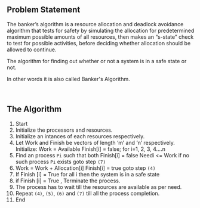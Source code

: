 ## Problem Statement
<p>The banker’s algorithm is a resource allocation and deadlock avoidance algorithm that tests for safety by simulating the allocation for predetermined maximum possible amounts of all resources, then makes an “s-state” check to test for possible activities, before deciding whether allocation should be allowed to continue.</p>

<p>The algorithm for finding out whether or not a system is in a safe state or not.</p>
<p>In other words it is also called Banker's Algorithm.</p>

<br>

## The Algorithm

1. Start
2. Initialize the processors and resources.
3. Initialize an intances of each resources respectively.
4. Let Work and Finish be vectors of length ‘m’ and ‘n’ respectively.
        Initialize: Work = Available 
        Finish[i] = false; for i=1, 2, 3, 4….n
5. Find an process `Pi` such that both 
        Finish[i] = false 
        Needi <= Work
   if no such process `Pi` exists goto step `(7)`
6. Work = Work + Allocation[i]
        Finish[i] = true 
        goto step `(4)`
7. If Finish [i] = True for all i 
        then the system is in a safe state 
8. if Finish [i] = True , Terminate the process.
8. The process has to wait till the resources are available as per need.
9. Repeat `(4)`, `(5)`, `(6)` and `(7)` till all the process completion.
8. End